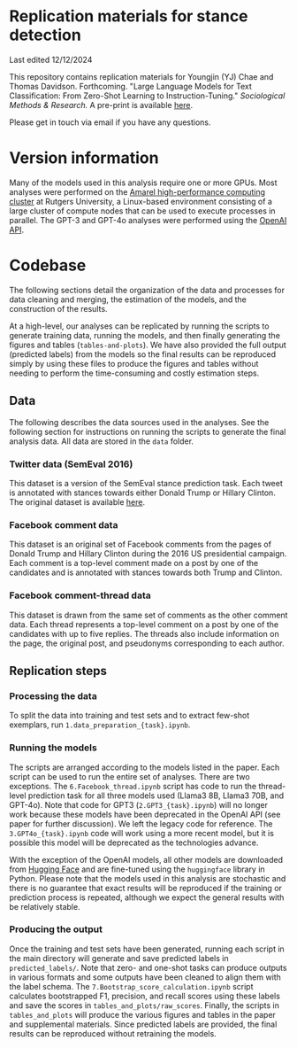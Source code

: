 # Replication materials for stance detection

Last edited 12/12/2024

This repository contains replication materials for Youngjin (YJ) Chae and Thomas Davidson. Forthcoming. "Large Language Models for Text Classification: From Zero-Shot Learning to Instruction-Tuning." *Sociological Methods & Research.* A pre-print is available [here](https://osf.io/preprints/socarxiv/sthwk).

Please get in touch via email if you have any questions.

# Version information

Many of the models used in this analysis require one or more GPUs. Most analyses were performed on the [Amarel high-performance computing cluster](https://oarc.rutgers.edu/resources/amarel/) at Rutgers University, a Linux-based environment consisting of a large cluster of compute nodes that can be used to execute processes in parallel. The GPT-3 and GPT-4o analyses were performed using the [OpenAI API](https://platform.openai.com/docs/overview).

# Codebase
The following sections detail the organization of the data and processes for data cleaning and merging, the estimation of the models, and the construction of the results.

At a high-level, our analyses can be replicated by running the scripts to generate training data, running the models, and then finally generating the figures and tables (`tables-and-plots`). We have also provided the full output (predicted labels) from the models so the final results can be reproduced simply by using these files to produce the figures and tables without needing to perform the time-consuming and costly estimation steps.

## Data

The following describes the data sources used in the analyses. See the following section for instructions on running the scripts to generate the final analysis data. All data are stored in the `data` folder. 

### Twitter data (SemEval 2016)
This dataset is a version of the SemEval stance prediction task. Each tweet is annotated with stances towards either Donald Trump or Hillary Clinton. The original dataset is available [here](https://alt.qcri.org/semeval2016/task6/). 

### Facebook comment data
This dataset is an original set of Facebook comments from the pages of Donald Trump and Hillary Clinton during the 2016 US presidential campaign. Each comment is a top-level comment made on a post by one of the candidates and is annotated with stances towards both Trump and Clinton.

### Facebook comment-thread data
This dataset is drawn from the same set of comments as the other comment data. Each thread represents a top-level comment on a post by one of the candidates with up to five replies. The threads also include information on the page, the original post, and pseudonyms corresponding to each author.

## Replication steps

### Processing the data
To split the data into training and test sets and to extract few-shot exemplars, run `1.data_preparation_{task}.ipynb`.

### Running the models

The scripts are arranged according to the models listed in the paper. Each script can be used to run the entire set of analyses. There are two exceptions. The `6.Facebook_thread.ipynb` script has code to run the thread-level prediction task for all three models used (Llama3 8B, Llama3 70B, and GPT-4o). Note that code for GPT3 (`2.GPT3_{task}.ipynb`) will no longer work because these models have been deprecated in the OpenAI API (see paper for further discussion). We left the legacy code for reference. The `3.GPT4o_{task}.ipynb` code will work using a more recent model, but it is possible this model will be deprecated as the technologies advance.

With the exception of the OpenAI models, all other models are downloaded from [Hugging Face](https://huggingface.co/models) and are fine-tuned using the `huggingface` library in Python. Please note that the models used in this analysis are stochastic and there is no guarantee that exact results will be reproduced if the training or prediction process is repeated, although we expect the general results with be relatively stable.

### Producing the output
Once the training and test sets have been generated, running each script in the main directory will generate and save predicted labels in `predicted_labels/`. Note that zero- and one-shot tasks can produce outputs in various formats and some outputs have been cleaned to align them with the label schema. The `7.Bootstrap_score_calculation.ipynb` script calculates bootstrapped F1, precision, and recall scores using these labels and save the scores in `tables_and_plots/raw_scores`. Finally, the scripts in `tables_and_plots` will produce the various figures and tables in the paper and supplemental materials. Since predicted labels are provided, the final results can be reproduced without retraining the models.
